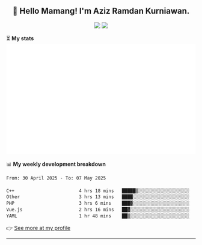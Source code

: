 <h2 align="center">👋 Hello Mamang! I'm Aziz Ramdan Kurniawan.</h2>  
<p align="center">
  <img src="https://komarev.com/ghpvc/?username=azizramdan">
  <img src="https://wakatime.com/badge/user/90056fa0-4c31-4eca-954e-2a3ac05896f9.svg">
</p>
    
⏳ **My stats**  
![](https://raw.githubusercontent.com/azizramdan/github-stats/master/generated/overview.svg#gh-dark-mode-only)

📊 **My weekly development breakdown**
<!--START_SECTION:waka-->

```txt
From: 30 April 2025 - To: 07 May 2025

C++                        4 hrs 18 mins   █████▒░░░░░░░░░░░░░░░░░░░   21.27 %
Other                      3 hrs 13 mins   ████░░░░░░░░░░░░░░░░░░░░░   15.92 %
PHP                        3 hrs 6 mins    ███▓░░░░░░░░░░░░░░░░░░░░░   15.32 %
Vue.js                     2 hrs 16 mins   ██▓░░░░░░░░░░░░░░░░░░░░░░   11.24 %
YAML                       1 hr 48 mins    ██▒░░░░░░░░░░░░░░░░░░░░░░   08.92 %
```

<!--END_SECTION:waka-->
👉 [See more at my profile](https://wakatime.com/@azizramdan)
***
